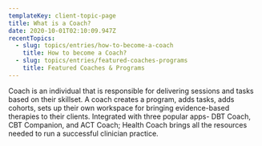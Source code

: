 ```yaml
---
templateKey: client-topic-page
title: What is a Coach?
date: 2020-10-01T02:10:09.947Z
recentTopics:
  - slug: topics/entries/how-to-become-a-coach
    title: How to become a Coach?
  - slug: topics/entries/featured-coaches-programs
    title: Featured Coaches & Programs
---
```

Coach is an individual that is responsible for delivering sessions and tasks based on their skillset. A coach creates a program, adds tasks, adds cohorts, sets up their own workspace for bringing evidence-based therapies to their clients. Integrated with three popular apps- DBT Coach, CBT Companion, and ACT Coach; Health Coach brings all the resources needed to run a successful clinician practice.
